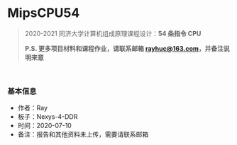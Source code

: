 # MipsCPU54
> 2020-2021 同济大学计算机组成原理课程设计：**54 条指令 CPU**
>
> **P.S. 更多项目材料和课程作业，请联系邮箱 rayhuc@163.com，并备注说明来意**

<br/>

### 基本信息

- 作者：Ray
- 板子：Nexys-4-DDR
- 时间：2020-07-10
- 备注：报告和其他资料未上传，需要请联系邮箱
